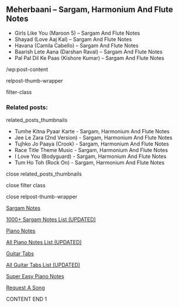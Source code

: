 
## Meherbaani – Sargam, Harmonium And Flute Notes

* Girls Like You (Maroon 5) – Sargam And Flute Notes
* Shayad (Love Aaj Kal) – Sargam And Flute Notes
* Havana (Camila Cabello) – Sargam And Flute Notes
* Baarish Lete Aana (Darshan Raval) – Sargam And Flute Notes
* Pal Pal Dil Ke Paas (Kishore Kumar) – Sargam And Flute Notes

/wp:post-content

relpost-thumb-wrapper

filter-class

### Related posts:

related_posts_thumbnails

* Tumhe Kitna Pyaar Karte - Sargam, Harmonium And Flute Notes
* Jee Le Zara (2nd Version) - Sargam, Harmonium And Flute Notes
* Tujhko Jo Paaya (Crook) - Sargam, Harmonium And Flute Notes
* Race Title Theme Music - Sargam, Harmonium And Flute Notes
* I Love You (Bodyguard) - Sargam, Harmonium And Flute Notes
* Tum Ho Toh (Rock On) - Sargam, Harmonium And Flute Notes

close related_posts_thumbnails

close filter class

close relpost-thumb-wrapper

[Sargam Notes](https://www.notationsworld.com/sargam-notes.html)

[1000+ Sargam Notes List (UPDATED)](https://www.notationsworld.com/all-songs-list-sargam-notes.html)

[Piano Notes](https://www.notationsworld.com/piano-notes.html)

[All Piano Notes List (UPDATED)](https://www.notationsworld.com/all-songs-list-piano-notes.html)

[Guitar Tabs](https://www.notationsworld.com/guitar-tabs.html)

[All Guitar Tabs List (UPDATED)](https://www.notationsworld.com/all-songs-list-guitar-tabs.html)

[Super Easy Piano Notes](https://studywall.in/)

[Request A Song](https://www.notationsworld.com/request-a-song.html)

CONTENT END 1

